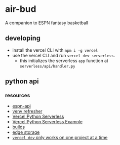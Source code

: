 # air-bud

A companion to ESPN fantasy basketball

## developing

- install the vercel CLI with `npm i -g vercel`
- use the vercel CLI and run `vercel dev serverless`.
  - this initializes the serverless `app` function at `serverless/api/handler.py`

## python api

### resources

- [espn-api](https://github.com/cwendt94/espn-api/wiki)
- [venv refresher](https://packaging.python.org/en/latest/guides/installing-using-pip-and-virtual-environments/)
- [Vercel Python Serverless](https://vercel.com/docs/functions/serverless-functions/runtimes/python)
- [Vercel Python Serverless Example](https://github.com/vercel/examples/tree/main/python/flask3)
- [builds](https://stackoverflow.com/questions/77243878/poetry-and-vercel-issue)
- [edge storage](https://vercel.com/docs/storage/edge-config)
- [`vercel dev` only works on one project at a time](https://github.com/vercel/vercel/discussions/5294)
